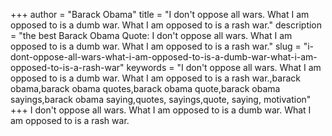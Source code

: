 +++
author = "Barack Obama"
title = "I don't oppose all wars. What I am opposed to is a dumb war. What I am opposed to is a rash war."
description = "the best Barack Obama Quote: I don't oppose all wars. What I am opposed to is a dumb war. What I am opposed to is a rash war."
slug = "i-dont-oppose-all-wars-what-i-am-opposed-to-is-a-dumb-war-what-i-am-opposed-to-is-a-rash-war"
keywords = "I don't oppose all wars. What I am opposed to is a dumb war. What I am opposed to is a rash war.,barack obama,barack obama quotes,barack obama quote,barack obama sayings,barack obama saying,quotes, sayings,quote, saying, motivation"
+++
I don't oppose all wars. What I am opposed to is a dumb war. What I am opposed to is a rash war.
